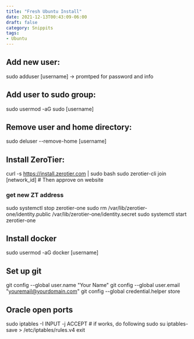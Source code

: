 ```yaml
---
title: "Fresh Ubuntu Install"
date: 2021-12-13T00:43:09-06:00
draft: false
category: Snippits
tags:
- Ubuntu
---
```




## Add new user:
sudo adduser [username]
-> promtped for password and info

## Add user to sudo group:
sudo usermod -aG sudo [username]

## Remove user and home directory:
sudo deluser --remove-home [username]

## Install ZeroTier:
curl -s https://install.zerotier.com | sudo bash
sudo zerotier-cli join [network_id] # Then approve on website
### get new ZT address
sudo systemctl stop zerotier-one
sudo rm /var/lib/zerotier-one/identity.public /var/lib/zerotier-one/identity.secret
sudo systemctl start zerotier-one

## Install docker
sudo usermod -aG docker [username]

## Set up git
git config --global user.name "Your Name"
git config --global user.email "youremail@yourdomain.com"
git config --global credential.helper store

## Oracle open ports
sudo iptables -I INPUT -j ACCEPT  # if works, do following
sudo su
iptables-save > /etc/iptables/rules.v4
exit